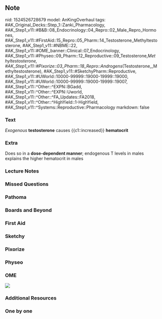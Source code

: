 ## Note
nid: 1524526728679
model: AnKingOverhaul
tags: #AK_Original_Decks::Step_1::Zanki_Pharmacology, #AK_Step1_v11::#B&B::08_Endocrinology::04_Repro::02_Male_Repro_Hormones, #AK_Step1_v11::#FirstAid::15_Repro::05_Pharm::14_Testosterone_Methyltestosterone, #AK_Step1_v11::#NBME::22, #AK_Step1_v11::#OME_banner::Clinical::07_Endocrinology, #AK_Step1_v11::#Physeo::09_Pharm::12_Reproductive::09_Testosterone,_Methyltestosterone, #AK_Step1_v11::#Pixorize::03_Pharm::18_Repro::Androgens_(Testosterone,_Methyltestosterone), #AK_Step1_v11::#SketchyPharm::Reproductive, #AK_Step1_v11::#UWorld::10000-99999::19000-19999::19000, #AK_Step1_v11::#UWorld::10000-99999::19000-19999::19007, #AK_Step1_v11::^Other::^EXPN::BGadd, #AK_Step1_v11::^Other::^EXPN::Uworld, #AK_Step1_v11::^Other::^FA_Updates::FA2018, #AK_Step1_v11::^Other::^HighYield::1-HighYield, #AK_Step1_v11::^Systems::Reproductive::Pharmacology
markdown: false

### Text
<i>Exogenous</i> <b>testosterone</b> causes {{c1::increased}}
<b>hematocrit</b>

### Extra
Does so in a <b>dose-dependent manner</b>; endogenous T levels in
males explains the higher hematocrit in males

### Lecture Notes


### Missed Questions


### Pathoma


### Boards and Beyond


### First Aid


### Sketchy


### Pixorize


### Physeo


### OME
<div class="ome-widget">
  <a href=
  "https://onlinemeded.org/spa/endocrinology?ref=anki"><img src=
  "_OME_AnkiFlashcards_Topic_6.png"></a>
</div>

### Additional Resources


### One by one

